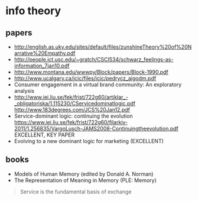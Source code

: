 
# info theory

## papers

- http://english.as.uky.edu/sites/default/files/zunshineTheory%20of%20Narrative%20Empathy.pdf
- http://people.ict.usc.edu/~gratch/CSCI534/schwarz_feelings-as-information_7jan10.pdf
- http://www.montana.edu/wwwpy/Block/papers/Block-1990.pdf
- http://www.ucalgary.ca/icic/files/icic/pedrycz_aigodm.pdf
- Consumer engagement in a virtual brand community: An exploratory analysis
- http://www.iei.liu.se/fek/frist/722g60/artiklar_-_obligatoriska/1.115230/CServicedominatlogic.pdf
http://www.183degrees.com/JCS%20Jan12.pdf
- Service-dominant logic: continuing the evolution https://www.iei.liu.se/fek/frist/722g60/filarkiv-2011/1.256835/VargoLusch-JAMS2008-Continuingtheevolution.pdf EXCELLENT, KEY PAPER
- Evolving to a new dominant logic for marketing (EXCELLENT)

## books

- Models of Human Memory (edited by Donald A. Norman)
- The Representation of Meaning in Memory (PLE: Memory)

> Service is the fundamental basis of exchange
